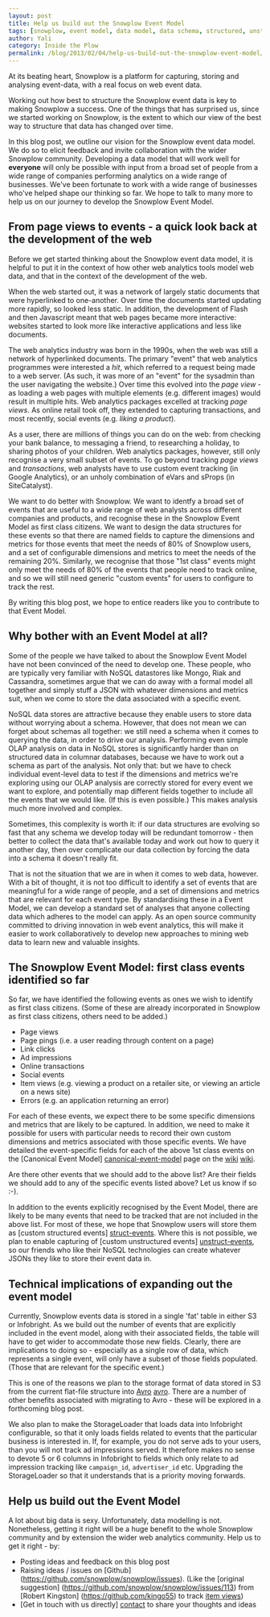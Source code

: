 ```yaml
---
layout: post
title: Help us build out the Snowplow Event Model
tags: [snowplow, event model, data model, data schema, structured, unstructured]
author: Yali
category: Inside the Plow
permalink: /blog/2013/02/04/help-us-build-out-the-snowplow-event-model/
---
```


At its beating heart, Snowplow is a platform for capturing, storing and analysing event-data, with a real focus on web event data.

Working out how best to structure the Snowplow event data is key to making Snowplow a success. One of the things that has surprised us, since we started working on Snowplow, is the extent to which our view of the best way to structure that data has changed over time.

In this blog post, we outline our vision for the Snowplow event data model. We do so to elicit feedback and invite collaboration with the wider Snowplow community. Developing a data model that will work well for **everyone** will only be possible with input from a broad set of people from a wide range of companies performing analytics on a wide range of businesses. We've been fortunate to work with a wide range of businesses who've helped shape our thinking so far. We hope to talk to many more to help us on our journey to develop the Snowplow Event Model.

<!--more-->

## From page views to events - a quick look back at the development of the web

Before we get started thinking about the Snowplow event data model, it is helpful to put it in the context of how other web analytics tools model web data, and that in the context of the development of the web.

When the web started out, it was a network of largely static documents that were hyperlinked to one-another. Over time the documents started updating more rapidly, so looked less static. In addition, the development of Flash and then Javascript meant that web pages became more interactive: websites started to look more like interactive applications and less like documents.

The web analytics industry was born in the 1990s, when the web was still a network of hyperlinked documents. The primary "event" that web analytics programmes were interested a _hit_, which referred to a request being made to a web server. (As such, it was more of an "event" for the sysadmin than the user navigating the website.) Over time this evolved into the _page view_ - as loading a web pages with multiple elements (e.g. different images) would result in multiple hits. Web analytics packages excelled at tracking _page views_. As online retail took off, they extended to capturing transactions, and most recently, social events (e.g. _liking a product_).

As a user, there are millions of things you can do on the web: from checking your bank balance, to messaging a friend, to researching a holiday, to sharing photos of your children. Web analytics packages, however, still only recognise a very small subset of events. To go beyond tracking _page views_ and _transactions_, web analysts have to use custom event tracking (in Google Analytics), or an unholy combination of eVars and sProps (in SiteCatalyst).

We want to do better with Snowplow. We want to identfy a broad set of events that are useful to a wide range of web analysts across different companies and products, and recognise these in the Snowplow Event Model as first class citizens. We want to design the data structures for these events so that there are named fields to capture the dimensions and metrics for those events that meet the needs of 80% of Snowplow users, and a set of configurable dimensions and metrics to meet the needs of the remaining 20%. Similarly, we recognise that those "1st class" events might only meet the needs of 80% of the events that people need to track online, and so we will still need generic "custom events" for users to configure to track the rest.

By writing this blog post, we hope to entice readers like you to contribute to that Event Model.

## Why bother with an Event Model at all?

Some of the people we have talked to about the Snowplow Event Model have not been convinced of the need to develop one. These people, who are typically very familiar with NoSQL datastores like Mongo, Riak and Cassandra, sometimes argue that we can do away with a formal model all together and simply stuff a JSON with whatever dimensions and metrics suit, when we come to store the data associated with a specific event.

NoSQL data stores are attractive because they enable users to store data without worrying about a schema. However, that does not mean we can forget about schemas all together: we still need a schema when it comes to querying the data, in order to drive our analysis. Performing even simple OLAP analysis on data in NoSQL stores is significantly harder than on structured data in columnar databases, because we have to work out a schema as part of the analysis. Not only that: but we have to check individual event-level data to test if the dimensions and metrics we're exploring using our OLAP analysis are correctly stored for every event we want to explore, and potentially map different fields together to include all the events that we would like. (If this is even possible.) This makes analysis much more involved and complex.

Sometimes, this complexity is worth it: if our data structures are evolving so fast that any schema we develop today will be redundant tomorrow - then better to collect the data that's available today and work out how to query it another day, then over complicate our data collection by forcing the data into a schema it doesn't really fit.

That is not the situation that we are in when it comes to web data, however. With a bit of thought, it is not too difficult to identify a set of events that are meaningful for a wide range of people, and a set of dimensions and metrics that are relevant for each event type. By standardising these in a Event Model, we can develop a standard set of analyses that anyone collecting data which adheres to the model can apply. As an open source community committed to driving innovation in web event analytics, this will make it easier to work collaboratively to develop new approaches to mining web data to learn new and valuable insights.

## The Snowplow Event Model: first class events identified so far

So far, we have identified the following events as ones we wish to identify as first class citizens. (Some of these are already incorporated in Snowplow as first class citizens, others need to be added.)

* Page views
* Page pings (i.e. a user reading through content on a page)
* Link clicks
* Ad impressions
* Online transactions
* Social events
* Item views (e.g. viewing a product on a retailer site, or viewing an article on a news site)
* Errors (e.g. an application returning an error)

For each of these events, we expect there to be some specific dimensions and metrics that are likely to be captured. In addition, we need to make it possible for users with particular needs to record their own custom dimensions and metrics associated with those specific events. We have detailed the event-specific fields for each of the above 1st class events on the [Canonical Event Model] [canonical-event-model] page on the [wiki] [wiki].

Are there other events that we should add to the above list? Are their fields we should add to any of the specific events listed above? Let us know if so :-).

In addition to the events explicitly recognised by the Event Model, there are likely to be many events that need to be tracked that are not included in the above list. For most of these, we hope that Snowplow users will store them as [custom structured events] [struct-events]. Where this is not possible, we plan to enable capturing of [custom unstructured events] [unstruct-events], so our friends who like their NoSQL technologies can create whatever JSONs they like to store their event data in.

## Technical implications of expanding out the event model

Currently, Snowplow events data is stored in a single 'fat' table in either S3 or Infobright. As we build out the number of events that are explicitly included in the event model, along with their associated fields, the table will have to get wider to accommodate those new fields. Clearly, there are implications to doing so - especially as a single row of data, which represents a single event, will only have a subset of those fields populated. (Those that are relevant for the specific event.)

This is one of the reasons we plan to the storage format of data stored in S3 from the current flat-file structure into [Avro] [avro]. There are a number of other benefits associated with migrating to Avro - these will be explored in a forthcoming blog post.

We also plan to make the StorageLoader that loads data into Infobright configurable, so that it only loads fields related to events that the particular business is interested in. If, for example, you do not serve ads to your users, than you will not track ad impressions served. It therefore makes no sense to devote 5 or 6 columns in Infobright to fields which only relate to ad impression tracking like `campaign_id`, `advertiser_id` etc. Upgrading the StorageLoader so that it understands that is a priority moving forwards.

## Help us build out the Event Model

A lot about big data is sexy. Unfortunately, data modelling is not. Nonetheless, getting it right will be a huge benefit to the whole Snowplow community and by extension the wider web analytics community. Help us to get it right - by:

* Posting ideas and feedback on this blog post
* Raising ideas / issues on [Github] (https://github.com/snowplow/snowplow/issues). (Like the [original suggestion] (https://github.com/snowplow/snowplow/issues/113) from [Robert Kingston] (https://github.com/kingo55) to track [item views](https://github.com/snowplow/snowplow/issues/113))
* [Get in touch with us directly] [contact] to share your thoughts and ideas

[canonical-event-model]: https://github.com/snowplow/snowplow/wiki/canonical-event-model
[struct-events]: https://github.com/snowplow/snowplow/wiki/canonical-event-model#wiki-customstruct
[wiki]: https://github.com/snowplow/snowplow/wiki
[unstruct-events]: https://github.com/snowplow/snowplow/wiki/canonical-event-model#wiki-customunstruct
[avro]: http://avro.apache.org/
[contact]: /about/index.html
